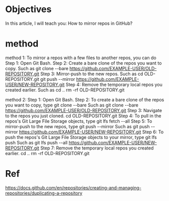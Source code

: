 # Objectives
In this article, I will teach you:
How to mirror repos in GitHub?
# method
method 1:
To mirror a repos with a few files to another repos, you can do
Step 1:
Open Git Bash.
Step 2:
Create a bare clone of the repos you want to copy.
Such as
git clone --bare https://github.com/EXAMPLE-USER/OLD-REPOSITORY.git
Step 3:
Mirror-push to the new repos.
Such as 
cd OLD-REPOSITORY.git
git push --mirror https://github.com/EXAMPLE-USER/NEW-REPOSITORY.git
Step 4:
Remove the temporary local repos you created earlier.
Such as
cd ..
rm -rf OLD-REPOSITORY.git

method 2:
Step 1:
Open Git Bash.
Step 2:
To create a bare clone of the repos you want to copy, type
git clone --bare
Such as
git clone --bare https://github.com/EXAMPLE-USER/OLD-REPOSITORY.git
Step 3:
Navigate to the repos you just cloned.
cd OLD-REPOSITORY.git
Step 4:
To pull in the repos's Git Large File Storage objects, type
git lfs fetch --all
Step 5:
To mirror-push to the new repos, type
git push --mirror
Such as
git push --mirror https://github.com/EXAMPLE-USER/NEW-REPOSITORY.git
Step 6:
To push the repos's Git Large File Storage objects to your mirror, type
git lfs push
Such as
git lfs push --all https://github.com/EXAMPLE-USER/NEW-REPOSITORY.git
Step 7:
Remove the temporary local repos you created earlier.
cd ..
rm -rf OLD-REPOSITORY.git

# Ref
https://docs.github.com/en/repositories/creating-and-managing-repositories/duplicating-a-repository
